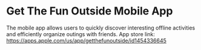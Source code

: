 # Get The Fun Outside Mobile App

The mobile app allows users to quickly discover interesting offline activities and efficiently organize outings with friends.
App store link: https://apps.apple.com/us/app/getthefunoutside/id1454336645

